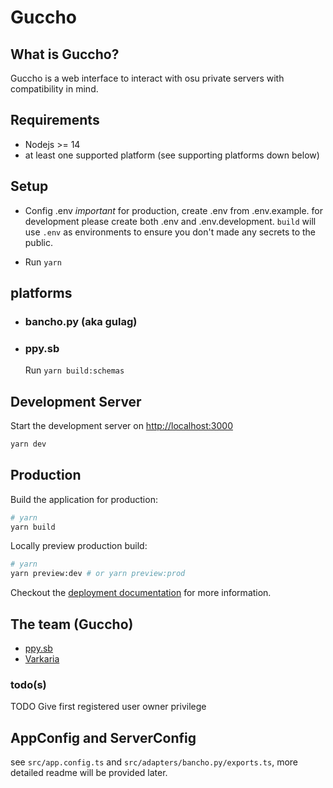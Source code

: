 # Guccho

## What is Guccho?

Guccho is a web interface to interact with osu private servers with compatibility in mind.

## Requirements

- Nodejs >= 14
- at least one supported platform (see supporting platforms down below)

## Setup

- Config .env *important*
for production, create .env from .env.example.
for development please create both .env and .env.development. `build` will use `.env` as environments to ensure you don't made any secrets to the public.

- Run `yarn`

## platforms

- ### bancho.py (aka gulag)

- ### ppy.sb

  Run `yarn build:schemas`

## Development Server

Start the development server on <http://localhost:3000>

```bash
yarn dev
```

## Production

Build the application for production:

```bash
# yarn
yarn build
```

Locally preview production build:

```bash
# yarn
yarn preview:dev # or yarn preview:prod
```

Checkout the [deployment documentation](https://v3.nuxtjs.org/guide/deploy/presets) for more information.

## The team (Guccho)

- [ppy.sb](https://github.com/ppy-sb)
- [Varkaria](https://github.com/Varkaria)

### todo(s)

TODO Give first registered user owner privilege

## AppConfig and ServerConfig

see `src/app.config.ts` and `src/adapters/bancho.py/exports.ts`, more detailed readme will be provided later.
